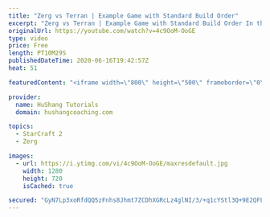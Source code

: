 ```yaml
---
title: "Zerg vs Terran | Example Game with Standard Build Order"
excerpt: "Zerg vs Terran | Example Game with Standard Build Order In this guide we learn how to defend early Terran attacks.  Coaching -------------------------------------------------------------------------- Interested in Starcraft lessons? Check out my website! I would love to help you improve and reach your"
originalUrl: https://youtube.com/watch?v=4c9OoM-OoGE
type: video
price: Free
length: PT10M29S
publishedDateTime: 2020-06-16T19:42:57Z
heat: 51

featuredContent: "<iframe width=\"800\" height=\"500\" frameborder=\"0\" src=\"https://www.youtube.com/embed/4c9OoM-OoGE\" allow=\"accelerometer; autoplay; encrypted-media; gyroscope; picture-in-picture\" allowfullscreen></iframe>"

provider:
  name: HuShang Tutorials
  domain: hushangcoaching.com

topics:
  - StarCraft 2
  - Zerg

images:
  - url: https://i.ytimg.com/vi/4c9OoM-OoGE/maxresdefault.jpg
    width: 1280
    height: 720
    isCached: true

secured: "GyN7Lp3xoRfdQQ5zFnhs8Jhmt7ZCDhXGRcLz4glNI/3/+q1cYStl3Q+9E2QFLZXBXZdzZoZqt4QVQOPOrG3s8KVl9eeV5z4xK2T2nlvcdhjyQ8HgBAMYop533S1R2KPx/IuHiFs8Mu8n/kNMpc2eDjubM+c6YgiZ9WLW9Mi/GWEPd+2I0g/B5MIyQtX5OMZRZZfi3QefilQKomcrIBj5wa5yR3t56KuoXB8B5Hm8EqoQP9TZI0kMsJSI4/hXInSYso9w49WLH/ds7S1kEvmipIQ02JkRyija07Ol19OtaRddq/EPBWYQX9u0S6fGX3KNSJD6B+y8Kw7BvV/zu3YStERZEPYwJ2gNkRyimsggD0TysM5fiWvfGmyT6/vaQCdl5Rnr9dkYkOUwLPRv7E7kYdEgl+ozM3xx76bCnn6o+lQ=;Vr86DFYO4vNkAKPKlf1D7A=="
---
```


